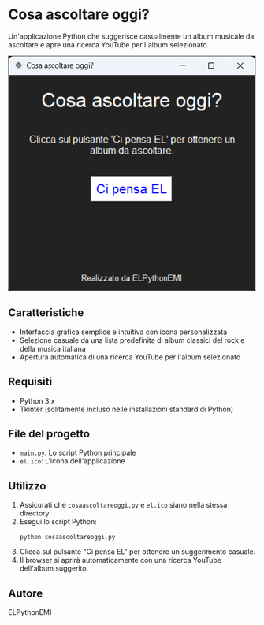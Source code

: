 # Cosa ascoltare oggi?

Un'applicazione Python che suggerisce casualmente un album musicale da ascoltare e apre una ricerca YouTube per l'album selezionato.


[![Cosa-ascoltare-oggi Screenshot](ascolto.png)](ascolto.png)

## Caratteristiche

- Interfaccia grafica semplice e intuitiva con icona personalizzata
- Selezione casuale da una lista predefinita di album classici del rock e della musica italiana
- Apertura automatica di una ricerca YouTube per l'album selezionato

## Requisiti

- Python 3.x
- Tkinter (solitamente incluso nelle installazioni standard di Python)

## File del progetto

- `main.py`: Lo script Python principale
- `el.ico`: L'icona dell'applicazione

## Utilizzo

1. Assicurati che `cosaascoltareoggi.py` e `el.ico` siano nella stessa directory
2. Esegui lo script Python:
   ```
   python cosaascoltareoggi.py
   ```
3. Clicca sul pulsante "Ci pensa EL" per ottenere un suggerimento casuale.
4. Il browser si aprirà automaticamente con una ricerca YouTube dell'album suggerito.

## Autore

ELPythonEMI

